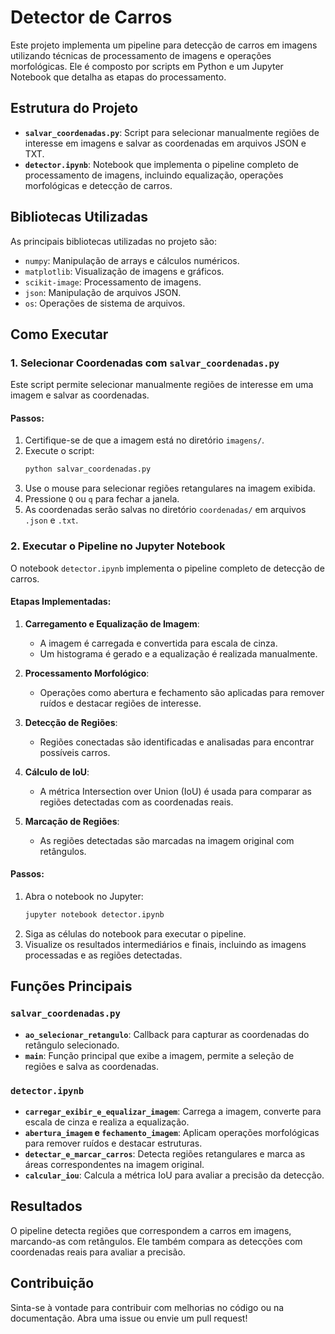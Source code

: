 # Detector de Carros

Este projeto implementa um pipeline para detecção de carros em imagens utilizando técnicas de processamento de imagens e operações morfológicas. Ele é composto por scripts em Python e um Jupyter Notebook que detalha as etapas do processamento.

## Estrutura do Projeto

- **`salvar_coordenadas.py`**: Script para selecionar manualmente regiões de interesse em imagens e salvar as coordenadas em arquivos JSON e TXT.
- **`detector.ipynb`**: Notebook que implementa o pipeline completo de processamento de imagens, incluindo equalização, operações morfológicas e detecção de carros.

## Bibliotecas Utilizadas

As principais bibliotecas utilizadas no projeto são:

- `numpy`: Manipulação de arrays e cálculos numéricos.
- `matplotlib`: Visualização de imagens e gráficos.
- `scikit-image`: Processamento de imagens.
- `json`: Manipulação de arquivos JSON.
- `os`: Operações de sistema de arquivos.

## Como Executar

### 1. Selecionar Coordenadas com `salvar_coordenadas.py`

Este script permite selecionar manualmente regiões de interesse em uma imagem e salvar as coordenadas.

#### Passos:

1. Certifique-se de que a imagem está no diretório `imagens/`.
2. Execute o script:
   ```bash
   python salvar_coordenadas.py
   ```
3. Use o mouse para selecionar regiões retangulares na imagem exibida.
4. Pressione `Q` ou `q` para fechar a janela.
5. As coordenadas serão salvas no diretório `coordenadas/` em arquivos `.json` e `.txt`.

### 2. Executar o Pipeline no Jupyter Notebook

O notebook `detector.ipynb` implementa o pipeline completo de detecção de carros.

#### Etapas Implementadas:

1. **Carregamento e Equalização de Imagem**:

   - A imagem é carregada e convertida para escala de cinza.
   - Um histograma é gerado e a equalização é realizada manualmente.

2. **Processamento Morfológico**:

   - Operações como abertura e fechamento são aplicadas para remover ruídos e destacar regiões de interesse.

3. **Detecção de Regiões**:

   - Regiões conectadas são identificadas e analisadas para encontrar possíveis carros.

4. **Cálculo de IoU**:

   - A métrica Intersection over Union (IoU) é usada para comparar as regiões detectadas com as coordenadas reais.

5. **Marcação de Regiões**:
   - As regiões detectadas são marcadas na imagem original com retângulos.

#### Passos:

1. Abra o notebook no Jupyter:
   ```bash
   jupyter notebook detector.ipynb
   ```
2. Siga as células do notebook para executar o pipeline.
3. Visualize os resultados intermediários e finais, incluindo as imagens processadas e as regiões detectadas.

## Funções Principais

### `salvar_coordenadas.py`

- **`ao_selecionar_retangulo`**: Callback para capturar as coordenadas do retângulo selecionado.
- **`main`**: Função principal que exibe a imagem, permite a seleção de regiões e salva as coordenadas.

### `detector.ipynb`

- **`carregar_exibir_e_equalizar_imagem`**: Carrega a imagem, converte para escala de cinza e realiza a equalização.
- **`abertura_imagem` e `fechamento_imagem`**: Aplicam operações morfológicas para remover ruídos e destacar estruturas.
- **`detectar_e_marcar_carros`**: Detecta regiões retangulares e marca as áreas correspondentes na imagem original.
- **`calcular_iou`**: Calcula a métrica IoU para avaliar a precisão da detecção.

## Resultados

O pipeline detecta regiões que correspondem a carros em imagens, marcando-as com retângulos. Ele também compara as detecções com coordenadas reais para avaliar a precisão.

## Contribuição

Sinta-se à vontade para contribuir com melhorias no código ou na documentação. Abra uma issue ou envie um pull request!
